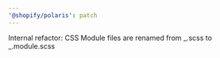```yaml
---
'@shopify/polaris': patch
---
```


Internal refactor: CSS Module files are renamed from _.scss to _.module.scss
